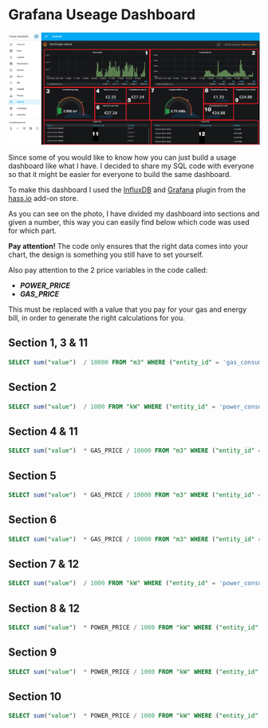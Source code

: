# Grafana Useage Dashboard

![Dashboard][dashboard]

Since some of you would like to know how you can just build a usage dashboard like what I have. I decided to share my SQL code with everyone so that it might be easier for everyone to build the same dashboard.

To make this dashboard I used the [InfluxDB][influxdb-addon] and [Grafana][grafana-addon] plugin from the [hass.io][hassio] add-on store.

As you can see on the photo, I have divided my dashboard into sections and given a number, this way you can easily find below which code was used for which part.

**Pay attention!** The code only ensures that the right data comes into your chart, the design is something you still have to set yourself.

Also pay attention to the 2 price variables in the code called:

- ***POWER_PRICE***
- ***GAS_PRICE***

This must be replaced with a value that you pay for your gas and energy bill, in order to generate the right calculations for you.

## Section 1, 3 & 11

```sql
SELECT sum("value")  / 10000 FROM "m3" WHERE ("entity_id" = 'gas_consumption') AND $timeFilter GROUP BY time(1d) fill(null)
```

## Section 2

```sql
SELECT sum("value")  / 1000 FROM "kW" WHERE ("entity_id" = 'power_consumption') AND $timeFilter GROUP BY time(1h) fill(none)
```

## Section 4 & 11

```sql
SELECT sum("value")  * GAS_PRICE / 10000 FROM "m3" WHERE ("entity_id" = 'gas_consumption') AND $timeFilter GROUP BY time(1d) fill(null)
```

## Section 5

```sql
SELECT sum("value")  * GAS_PRICE / 10000 FROM "m3" WHERE ("entity_id" = 'gas_consumption') AND $timeFilter GROUP BY time(30d) fill(null)
```

## Section 6

```sql
SELECT sum("value")  * GAS_PRICE / 10000 FROM "m3" WHERE ("entity_id" = 'gas_consumption') AND $timeFilter GROUP BY time(7d) fill(null)
```

## Section 7 & 12

```sql
SELECT sum("value")  / 1000 FROM "kW" WHERE ("entity_id" = 'power_consumption') AND $timeFilter GROUP BY time(1d) fill(null)
```

## Section 8 & 12

```sql
SELECT sum("value")  * POWER_PRICE / 1000 FROM "kW" WHERE ("entity_id" = 'power_consumption') AND $timeFilter GROUP BY time(1d) fill(null)
```

## Section 9

```sql
SELECT sum("value")  * POWER_PRICE / 1000 FROM "kW" WHERE ("entity_id" = 'power_consumption') AND $timeFilter GROUP BY time(30d) fill(null)
```

## Section 10

```sql
SELECT sum("value")  * POWER_PRICE / 1000 FROM "kW" WHERE ("entity_id" = 'power_consumption') AND $timeFilter GROUP BY time(7d) fill(null)
```

[dashboard]: /extras/img/useage-dashboard.png
[influxdb-addon]: https://github.com/hassio-addons/addon-influxdb
[grafana-addon]: https://github.com/hassio-addons/addon-grafana
[hassio]: https://www.home-assistant.io/hassio/
